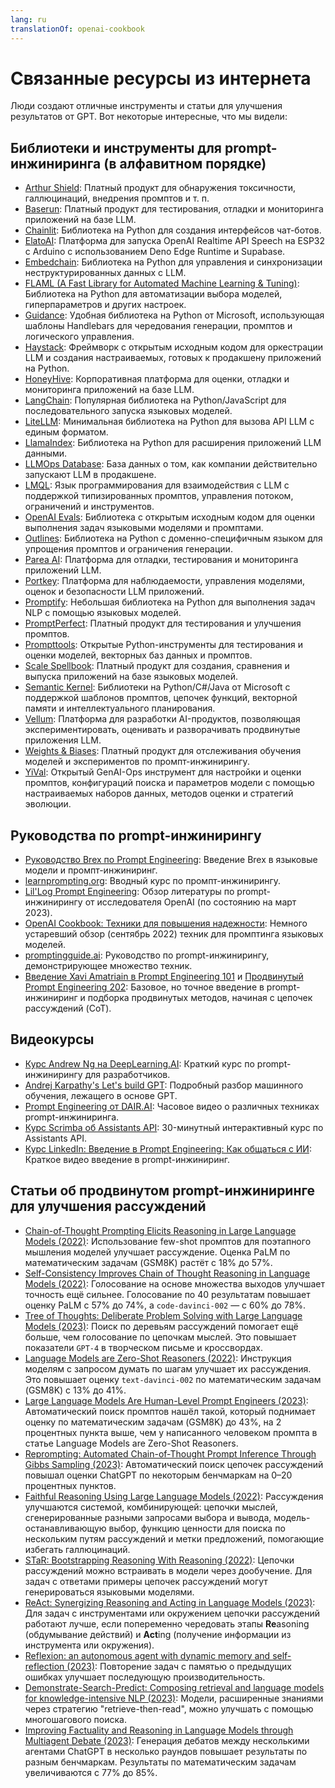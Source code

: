 ```yaml
---
lang: ru
translationOf: openai-cookbook
---
```


# Связанные ресурсы из интернета

Люди создают отличные инструменты и статьи для улучшения результатов от GPT. Вот некоторые интересные, что мы видели:

## Библиотеки и инструменты для prompt-инжиниринга (в алфавитном порядке)

- [Arthur Shield](https://www.arthur.ai/get-started): Платный продукт для обнаружения токсичности, галлюцинаций, внедрения промптов и т. п.
- [Baserun](https://baserun.ai/): Платный продукт для тестирования, отладки и мониторинга приложений на базе LLM.
- [Chainlit](https://docs.chainlit.io/overview): Библиотека на Python для создания интерфейсов чат-ботов.
- [ElatoAI](https://github.com/akdeb/ElatoAI): Платформа для запуска OpenAI Realtime API Speech на ESP32 с Arduino с использованием Deno Edge Runtime и Supabase.
- [Embedchain](https://github.com/embedchain/embedchain): Библиотека на Python для управления и синхронизации неструктурированных данных с LLM.
- [FLAML (A Fast Library for Automated Machine Learning & Tuning)](https://microsoft.github.io/FLAML/docs/Getting-Started/): Библиотека на Python для автоматизации выбора моделей, гиперпараметров и других настроек.
- [Guidance](https://github.com/microsoft/guidance): Удобная библиотека на Python от Microsoft, использующая шаблоны Handlebars для чередования генерации, промптов и логического управления.
- [Haystack](https://github.com/deepset-ai/haystack): Фреймворк с открытым исходным кодом для оркестрации LLM и создания настраиваемых, готовых к продакшену приложений на Python.
- [HoneyHive](https://honeyhive.ai): Корпоративная платформа для оценки, отладки и мониторинга приложений на базе LLM.
- [LangChain](https://github.com/hwchase17/langchain): Популярная библиотека на Python/JavaScript для последовательного запуска языковых моделей.
- [LiteLLM](https://github.com/BerriAI/litellm): Минимальная библиотека на Python для вызова API LLM с единым форматом.
- [LlamaIndex](https://github.com/jerryjliu/llama_index): Библиотека на Python для расширения приложений LLM данными.
- [LLMOps Database](https://www.reddit.com/r/LocalLLaMA/comments/1h4u7au/a_nobs_database_of_how_companies_actually_deploy/): База данных о том, как компании действительно запускают LLM в продакшене.
- [LMQL](https://lmql.ai): Язык программирования для взаимодействия с LLM с поддержкой типизированных промптов, управления потоком, ограничений и инструментов.
- [OpenAI Evals](https://github.com/openai/evals): Библиотека с открытым исходным кодом для оценки выполнения задач языковыми моделями и промптами.
- [Outlines](https://github.com/normal-computing/outlines): Библиотека на Python с доменно-специфичным языком для упрощения промптов и ограничения генерации.
- [Parea AI](https://www.parea.ai): Платформа для отладки, тестирования и мониторинга приложений LLM.
- [Portkey](https://portkey.ai/): Платформа для наблюдаемости, управления моделями, оценок и безопасности LLM приложений.
- [Promptify](https://github.com/promptslab/Promptify): Небольшая библиотека на Python для выполнения задач NLP с помощью языковых моделей.
- [PromptPerfect](https://promptperfect.jina.ai/prompts): Платный продукт для тестирования и улучшения промптов.
- [Prompttools](https://github.com/hegelai/prompttools): Открытые Python-инструменты для тестирования и оценки моделей, векторных баз данных и промптов.
- [Scale Spellbook](https://scale.com/spellbook): Платный продукт для создания, сравнения и выпуска приложений на базе языковых моделей.
- [Semantic Kernel](https://github.com/microsoft/semantic-kernel): Библиотеки на Python/C#/Java от Microsoft с поддержкой шаблонов промптов, цепочек функций, векторной памяти и интеллектуального планирования.
- [Vellum](https://www.vellum.ai/): Платформа для разработки AI-продуктов, позволяющая экспериментировать, оценивать и разворачивать продвинутые приложения LLM.
- [Weights & Biases](https://wandb.ai/site/solutions/llmops): Платный продукт для отслеживания обучения моделей и экспериментов по промпт-инжинирингу.
- [YiVal](https://github.com/YiVal/YiVal): Открытый GenAI-Ops инструмент для настройки и оценки промптов, конфигураций поиска и параметров модели с помощью настраиваемых наборов данных, методов оценки и стратегий эволюции.

## Руководства по prompt-инжинирингу

- [Руководство Brex по Prompt Engineering](https://github.com/brexhq/prompt-engineering): Введение Brex в языковые модели и промпт-инжиниринг.
- [learnprompting.org](https://learnprompting.org/): Вводный курс по промпт-инжинирингу.
- [Lil'Log Prompt Engineering](https://lilianweng.github.io/posts/2023-03-15-prompt-engineering/): Обзор литературы по prompt-инжинирингу от исследователя OpenAI (по состоянию на март 2023).
- [OpenAI Cookbook: Техники для повышения надежности](https://cookbook.openai.com/articles/techniques_to_improve_reliability): Немного устаревший обзор (сентябрь 2022) техник для промптинга языковых моделей.
- [promptingguide.ai](https://www.promptingguide.ai/): Руководство по prompt-инжинирингу, демонстрирующее множество техник.
- [Введение Xavi Amatriain в Prompt Engineering 101](https://amatriain.net/blog/PromptEngineering) и [Продвинутый Prompt Engineering 202](https://amatriain.net/blog/prompt201): Базовое, но точное введение в prompt-инжиниринг и подборка продвинутых методов, начиная с цепочек рассуждений (CoT).

## Видеокурсы

- [Курс Andrew Ng на DeepLearning.AI](https://www.deeplearning.ai/short-courses/chatgpt-prompt-engineering-for-developers/): Краткий курс по prompt-инжинирингу для разработчиков.
- [Andrej Karpathy's Let's build GPT](https://www.youtube.com/watch?v=kCc8FmEb1nY): Подробный разбор машинного обучения, лежащего в основе GPT.
- [Prompt Engineering от DAIR.AI](https://www.youtube.com/watch?v=dOxUroR57xs): Часовое видео о различных техниках prompt-инжиниринга.
- [Курс Scrimba об Assistants API](https://scrimba.com/learn/openaiassistants): 30-минутный интерактивный курс по Assistants API.
- [Курс LinkedIn: Введение в Prompt Engineering: Как общаться с ИИ](https://www.linkedin.com/learning/prompt-engineering-how-to-talk-to-the-ais/talking-to-the-ais?u=0): Краткое видео введение в prompt-инжиниринг.

## Статьи об продвинутом prompt-инжиниринге для улучшения рассуждений

- [Chain-of-Thought Prompting Elicits Reasoning in Large Language Models (2022)](https://arxiv.org/abs/2201.11903): Использование few-shot промптов для поэтапного мышления моделей улучшает рассуждение. Оценка PaLM по математическим задачам (GSM8K) растёт с 18% до 57%.
- [Self-Consistency Improves Chain of Thought Reasoning in Language Models (2022)](https://arxiv.org/abs/2203.11171): Голосование на основе множества выходов улучшает точность ещё сильнее. Голосование по 40 результатам повышает оценку PaLM с 57% до 74%, а `code-davinci-002` — с 60% до 78%.
- [Tree of Thoughts: Deliberate Problem Solving with Large Language Models (2023)](https://arxiv.org/abs/2305.10601): Поиск по деревьям рассуждений помогает ещё больше, чем голосование по цепочкам мыслей. Это повышает показатели `GPT-4` в творческом письме и кроссвордах.
- [Language Models are Zero-Shot Reasoners (2022)](https://arxiv.org/abs/2205.11916): Инструкция моделям с запросом думать по шагам улучшает их рассуждения. Это повышает оценку `text-davinci-002` по математическим задачам (GSM8K) с 13% до 41%.
- [Large Language Models Are Human-Level Prompt Engineers (2023)](https://arxiv.org/abs/2211.01910): Автоматический поиск промптов нашёл такой, который поднимает оценку по математическим задачам (GSM8K) до 43%, на 2 процентных пункта выше, чем у написанного человеком промпта в статье Language Models are Zero-Shot Reasoners.
- [Reprompting: Automated Chain-of-Thought Prompt Inference Through Gibbs Sampling (2023)](https://arxiv.org/abs/2305.09993): Автоматический поиск цепочек рассуждений повышал оценки ChatGPT по некоторым бенчмаркам на 0–20 процентных пунктов.
- [Faithful Reasoning Using Large Language Models (2022)](https://arxiv.org/abs/2208.14271): Рассуждения улучшаются системой, комбинирующей: цепочки мыслей, сгенерированные разными запросами выбора и вывода, модель-останавливающую выбор, функцию ценности для поиска по нескольким путям рассуждений и метки предложений, помогающие избегать галлюцинаций.
- [STaR: Bootstrapping Reasoning With Reasoning (2022)](https://arxiv.org/abs/2203.14465): Цепочки рассуждений можно встраивать в модели через дообучение. Для задач с ответами примеры цепочек рассуждений могут генерироваться языковыми моделями.
- [ReAct: Synergizing Reasoning and Acting in Language Models (2023)](https://arxiv.org/abs/2210.03629): Для задач с инструментами или окружением цепочки рассуждений работают лучше, если попеременно чередовать этапы **Re**asoning (обдумывание действий) и **Act**ing (получение информации из инструмента или окружения).
- [Reflexion: an autonomous agent with dynamic memory and self-reflection (2023)](https://arxiv.org/abs/2303.11366): Повторение задач с памятью о предыдущих ошибках улучшает последующую производительность.
- [Demonstrate-Search-Predict: Composing retrieval and language models for knowledge-intensive NLP (2023)](https://arxiv.org/abs/2212.14024): Модели, расширенные знаниями через стратегию "retrieve-then-read", можно улучшать с помощью многошагового поиска.
- [Improving Factuality and Reasoning in Language Models through Multiagent Debate (2023)](https://arxiv.org/abs/2305.14325): Генерация дебатов между несколькими агентами ChatGPT в несколько раундов повышает результаты по разным бенчмаркам. Результаты по математическим задачам увеличиваются с 77% до 85%.
